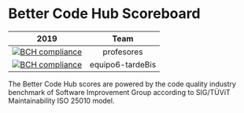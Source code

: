 # Better Code Hub Scoreboard



| 2019        | Team |          
| ------------- |:-------------:| 
| [![BCH compliance](https://bettercodehub.com/edge/badge/ETSISI-EMS/trabajo3_mantabilidad_refactorizacion?branch=master&token=cf164bc1159e561feb169ba513fcc4945478ad8f)](https://bettercodehub.com/) | profesores |
| [![BCH compliance](https://bettercodehub.com/edge/badge/ETSISI-EMS/lab-maintainability-gswt31-equipo06-tardebis?branch=master&token=cf37db69c532637a1120d9acbfe3f38b18450cfb)](https://bettercodehub.com/) | equipo6-tardeBis |

The Better Code Hub scores are powered by the code quality industry benchmark of Software Improvement Group according to SIG/TÜViT Maintainability ISO 25010 model.

